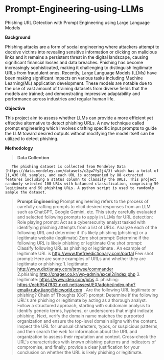 # Prompt-Engineering-using-LLMs
Phishing URL Detection with Prompt Engineering using Large Language Models

**Background**

Phishing attacks are a form of social engineering where attackers attempt to deceive victims into revealing sensitive information or clicking on malicious links and it remains a persistent threat in the digital landscape, causing significant financial losses and data breaches. Phishing has become increasingly sophisticated, making it challenging to distinguish legitimate URLs from fraudulent ones.
Recently, Large Language Models (LLMs) have been making significant impacts on various tasks including Machine Learning(ML) application development. These models are notable due to the use of vast amount of training datasets from diverse fields that the models are trained; and demonstrating impressive adaptability and performance across industries and regular human life.

**Objective**

This project aim to assess whether LLMs can provide a more efficient yet effective alternative to detect phishing URLs.
A new technique called prompt engineering which involves crafting specific input prompts to guide the LLM toward desired outputs without modifying the model itself can be utilized to detect phishing.

**Methodology**

> **Data Collection**
       
       The phishing dataset is collected from Mendeley Data (https://data.mendeley.com/datasets/c2gw7fy2j4/3) which has a total of 11,430 URL samples, and each URL is accompanied by 88 extracted features including a status column to classify the URLs. This project randomly selected 100 URLs with balanced classification, comprising 50 legitimate and 50 phishing URLs. A python script is used to randomly sample the dataset.

      
> **Prompt Engineering**
      Prompt engineering refers to the process of carefully crafting prompts to elicit desired responses from an LLM such as ChatGPT, Google Gemini, etc. This study carefully evaluated and selected following prompts to apply in LLMs for URL detection:
Role playing prompt: Act as a cybersecurity analyst tasked with identifying phishing attempts from a list of URLs. Analyze each of the following URL and determine if it's likely phishing (phishing) or a legitimate website (legitimate)
Zero shot prompt: Determine if the following URL is likely phishing or legitimate
One shot prompt: Classify following URL as phishing or legitimate . An example of legitimate URL is http://www.thefreedictionary.com/portal
Few shot prompt: Here are some examples of URLs and whether they are legitimate or phishing: 1. legitimate: http://www.dictionary.com/browse/commander 2.phishing:http://onager.co.kr/wp-admin/excel2/index.php 3. legitimate: https://www.ideo.com/jobs 4. phishing: https://ecb9547832.nxcli.net/assest/EX/adobe/index.php?email=ruby.jiang@bicworld.com . Are the following URL legitimate or phishing?
Chain of Thoughts (CoT) prompt: Determine if the following URL's are phishing or legitimate by acting as a thorough analyst. Follow a structured approach, starting with subdomain analysis to identify generic terms, hyphens, or underscores that might indicate phishing. Next, verify the domain name matches the purported organization and ensure the top-level domain aligns with the content. Inspect the URL for unusual characters, typos, or suspicious patterns, and then search the web for information about the URL and organization to assess their reputation and context. Cross-check the URL's characteristics with known phishing patterns and indicators of compromise, and finally, provide a clear justification for your conclusion on whether the URL is likely phishing or legitimate.




